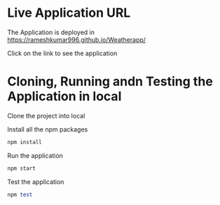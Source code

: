 # Live Application URL
The Application is deployed in https://rameshkumar996.github.io/Weatherapp/

Click on the link to see the application

# Cloning, Running andn Testing the Application in local
Clone the project into local

Install all the npm packages

```ruby
npm install
```
Run the application

```ruby
npm start
```

Test the application
```ruby
npm test
```


